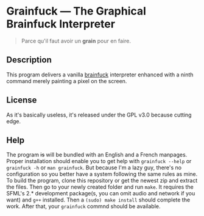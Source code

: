 # Grainfuck — The Graphical Brainfuck Interpreter
> Parce qu'il faut avoir un __grain__ pour en faire.

## Description
This program delivers a vanilla [brainfuck](https://en.wikipedia.org/wiki/Brainfuck "Wikipedia page of this language") interpreter enhanced with a ninth command merely painting a pixel on the screen.

## License
As it's basically useless, it's released under the GPL v3.0 because cutting edge.

## Help
The program ~~is~~ will be bundled with an English and a French manpages. Proper installation should enable you to get help with `grainfuck --help` or `grainfuck -h` or `man grainfuck`. But because I'm a lazy guy, there's no configuration so you better have a system following the same rules as mine.
To build the program, clone this repository or get the newest zip and extract the files. Then go to your newly created folder and run `make`. It requires the SFML's 2.* development package(s, you can omit audio and network if you want) and `g++` installed. Then a `(sudo) make install` should complete the work. After that, your `grainfuck` commnd should be available.

